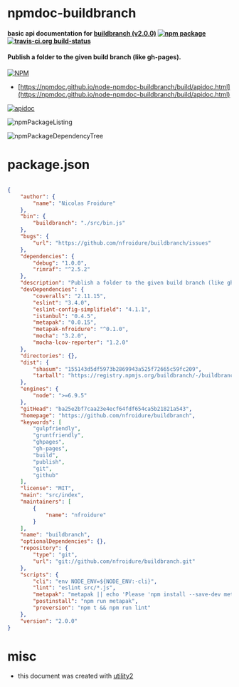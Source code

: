 # npmdoc-buildbranch

#### basic api documentation for  [buildbranch (v2.0.0)](https://github.com/nfroidure/buildbranch)  [![npm package](https://img.shields.io/npm/v/npmdoc-buildbranch.svg?style=flat-square)](https://www.npmjs.org/package/npmdoc-buildbranch) [![travis-ci.org build-status](https://api.travis-ci.org/npmdoc/node-npmdoc-buildbranch.svg)](https://travis-ci.org/npmdoc/node-npmdoc-buildbranch)

#### Publish a folder to the given build branch (like gh-pages).

[![NPM](https://nodei.co/npm/buildbranch.png?downloads=true&downloadRank=true&stars=true)](https://www.npmjs.com/package/buildbranch)

- [https://npmdoc.github.io/node-npmdoc-buildbranch/build/apidoc.html](https://npmdoc.github.io/node-npmdoc-buildbranch/build/apidoc.html)

[![apidoc](https://npmdoc.github.io/node-npmdoc-buildbranch/build/screenCapture.buildCi.browser.%252Ftmp%252Fbuild%252Fapidoc.html.png)](https://npmdoc.github.io/node-npmdoc-buildbranch/build/apidoc.html)

![npmPackageListing](https://npmdoc.github.io/node-npmdoc-buildbranch/build/screenCapture.npmPackageListing.svg)

![npmPackageDependencyTree](https://npmdoc.github.io/node-npmdoc-buildbranch/build/screenCapture.npmPackageDependencyTree.svg)



# package.json

```json

{
    "author": {
        "name": "Nicolas Froidure"
    },
    "bin": {
        "buildbranch": "./src/bin.js"
    },
    "bugs": {
        "url": "https://github.com/nfroidure/buildbranch/issues"
    },
    "dependencies": {
        "debug": "1.0.0",
        "rimraf": "^2.5.2"
    },
    "description": "Publish a folder to the given build branch (like gh-pages).",
    "devDependencies": {
        "coveralls": "2.11.15",
        "eslint": "3.4.0",
        "eslint-config-simplifield": "4.1.1",
        "istanbul": "0.4.5",
        "metapak": "0.0.15",
        "metapak-nfroidure": "^0.1.0",
        "mocha": "3.2.0",
        "mocha-lcov-reporter": "1.2.0"
    },
    "directories": {},
    "dist": {
        "shasum": "155143d5df5973b2869943a525f72665c59fc209",
        "tarball": "https://registry.npmjs.org/buildbranch/-/buildbranch-2.0.0.tgz"
    },
    "engines": {
        "node": ">=6.9.5"
    },
    "gitHead": "ba25e2bf7caa23e4ecf64fdf654ca5b21821a543",
    "homepage": "https://github.com/nfroidure/buildbranch",
    "keywords": [
        "gulpfriendly",
        "gruntfriendly",
        "ghpages",
        "gh-pages",
        "build",
        "publish",
        "git",
        "github"
    ],
    "license": "MIT",
    "main": "src/index",
    "maintainers": [
        {
            "name": "nfroidure"
        }
    ],
    "name": "buildbranch",
    "optionalDependencies": {},
    "repository": {
        "type": "git",
        "url": "git://github.com/nfroidure/buildbranch.git"
    },
    "scripts": {
        "cli": "env NODE_ENV=${NODE_ENV:-cli}",
        "lint": "eslint src/*.js",
        "metapak": "metapak || echo 'Please 'npm install --save-dev metapak'' && exit 0",
        "postinstall": "npm run metapak",
        "preversion": "npm t && npm run lint"
    },
    "version": "2.0.0"
}
```



# misc
- this document was created with [utility2](https://github.com/kaizhu256/node-utility2)
